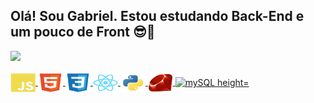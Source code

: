 ## Olá! Sou Gabriel. Estou estudando Back-End e um pouco de Front 😎🤘
<div>
<a href="https://github.com/BielDespair"><img height="180em" src="https://github-readme-stats.vercel.app/api?username=BielDespair&show_icons=true&theme=github_dark&include_all_commits=true&count_private=true&disable_animations=false"/>

</div>

<div style="display: inline_block"><br>
  <img align="center" alt="Js" height="30" width="40" src="https://raw.githubusercontent.com/devicons/devicon/master/icons/javascript/javascript-plain.svg">
  <img align="center" alt="HTML" height="30" width="40" src="https://raw.githubusercontent.com/devicons/devicon/master/icons/html5/html5-original.svg">
  <img align="center" alt="CSS" height="30" width="40" src="https://raw.githubusercontent.com/devicons/devicon/master/icons/css3/css3-original.svg">
	<img align="center" alt="React" height="30" width="40" src="https://raw.githubusercontent.com/devicons/devicon/master/icons/react/react-original.svg">
  <img align="center" alt="Python" height="30" width="40" src="https://raw.githubusercontent.com/devicons/devicon/master/icons/python/python-original.svg">
  <img align="center" alt="Ruby" height="30" width="40" src="https://raw.githubusercontent.com/devicons/devicon/master/icons/ruby/ruby-original.svg">
	<img align="center" alt="mySQL height="30 width="40" src="https://cdn.jsdelivr.net/gh/devicons/devicon/icons/mysql/mysql-original.svg" />
</div>

